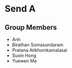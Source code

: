 # Send A
## Group Members
+ Anh
+ Birathan Somasundaram
+ Pratana Atikhomkamalasai
+ Suxin Hong
+ Yuewen Ma


